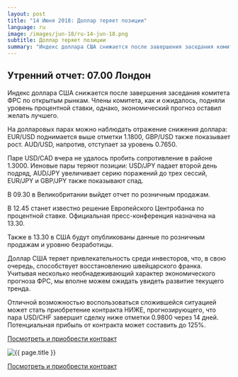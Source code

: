 ```yaml
---
layout: post
title: "14 Июня 2018: Доллар теряет позиции"
language: ru
image: /images/jun-18/ru-14-jun-18.png
subtitle: Доллар теряет позиции
summary: "Индекс доллара США снижается после завершения заседания комитета ФРС по открытым рынкам. Члены комитета, как и ожидалось, подняли уровень процентной ставки, однако, экономический прогноз оставил желать лучшего"
---
```

##  Утренний отчет: 07.00 Лондон

Индекс доллара США снижается после завершения заседания комитета ФРС по открытым рынкам. Члены комитета, как и ожидалось, подняли уровень процентной ставки, однако, экономический прогноз оставил желать лучшего.

На долларовых парах можно наблюдать отражение снижения доллара: EUR/USD поднимается выше отметки 1.1800, GBP/USD также показывает рост. AUD/USD, напротив, отступает за уровень 0.7650.

Паре USD/CAD вчера не удалось пробить сопротивление в районе 1.3000.
Иеновые пары теряют позиции: USD/JPY падает второй день подряд, AUD/JPY увеличивает серию поражений до трех сессий, EUR/JPY и GBP/JPY также показывают спад.
 
 
В 09.30 в Великобритании выйдет отчет по розничным продажам.

В 12.45 станет известно решение Европейского Центробанка по процентной ставке. Официальная пресс-конференция назначена на 13.30.

Также в 13.30 в США будут опубликованы данные по розничным продажам и уровню безработицы.
 
 
Доллар США теряет привлекательность среди инвесторов, что, в свою очередь, способствует восстановлению швейцарского франка. Учитывая несколько необнадеживающий характер экономического прогноза ФРС, мы вполне можем ожидать увидеть развитие текущего тренда.

Отличной возможностью воспользоваться сложившейся ситуацией может стать приобретение контракта НИЖЕ, прогнозирующего, что пара USD/CHF завершит сделку ниже отметки 0.9800 через 14 дней. Потенциальная прибыль от контракта может составить до 125%.

<a href="http://record.binary.com/_bivVDfg8lHux76XffYA0JmNd7ZgqdRLk/1/market=forex&underlying=frxUSDCHF&formname=higherlower&duration_amount=14&duration_units=d&amount=10&amount_type=payout&expiry_type=duration&barrier=0.9800" target="_blank" rel="noopener noreferrer nofollow">Посмотреть и приобрести контракт</a>

<img src="{{ site.url }}/images/jun-18/ru-14-jun-18.png" alt="{{ page.title }}"  title="{{ page.title }}">

<a href="%LINK%%?https://www.binary.com/d/trade.cgi?market=forex&underlying=frxUSDCHF&formname=higherlower&duration_amount=14&duration_units=d&amount=10&amount_type=payout&expiry_type=duration&barrier=0.9800" target="_blank" rel="noopener noreferrer nofollow">Посмотреть и приобрести контракт</a>
